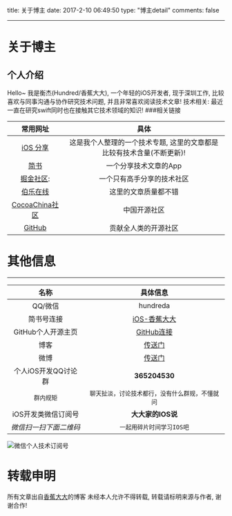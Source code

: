 title: 关于博主
date: 2017-2-10 06:49:50
type: "博主detail"
comments: false

---

# 关于博主

## 个人介绍

Hello~ 我是衡杰(Hundred/香蕉大大), 一个年轻的iOS开发者, 现于深圳工作, 比较喜欢与同事沟通与协作研究技术问题, 并且非常喜欢阅读技术文章!
技术相关: 最近一直在研究swift同时也在接触其它技术领域的知识!
###相关链接

|常用网址|具体|
|:-:|:-:|
|[iOS 分享](http://www.jianshu.com/c/db6a66f82a3f)| 这是我个人整理的一个技术专题, 这里的文章都是比较有技术含量(不断更新)!|
|[简书](http://www.jianshu.com/u/a3ae6d7c68b6)|一个分享技术文章的App|
|[掘金社区](https://gold.xitu.io/user/58300d04da2f600063f4a4f6):|一个只有高手分享的技术社区|
|[伯乐在线](http://ios.jobbole.com/)|这里的文章质量都不错|
|[CocoaChina社区](http://www.cocoachina.com/ios/list_69_1.html)|中国开源社区|
|[GitHub](https://github.com/OneHundredSir)|贡献全人类的开源社区|



# 其他信息
---

|名称|具体信息|
|:--:|:--:|
|QQ/微信|hundreda |
|简书号连接|[iOS-香蕉大大](http://www.jianshu.com/users/a3ae6d7c68b6/latest_articles)|
|GitHub个人开源主页|[GitHub连接](https://github.com/OneHundredSir)|
|博客|[传送门](www.hundredone.win)|
|微博|[传送门](http://weibo.com/hundredWin)|
|个人iOS开发QQ讨论群|**365204530**|
|`群内规矩`|`聊天扯淡，讨论技术都行，没有什么群规，不懂就问`|
|iOS开发类微信订阅号|**大大家的IOS说**|
|*微信扫一扫下面二维码* |`一起用碎片时间学习IOS吧`|
![微信个人技术订阅号](http://upload-images.jianshu.io/upload_images/1730495-755d908f00d77cf8.gif?imageMogr2/auto-orient/strip)

# 转载申明

所有文章出自[香蕉大大](hundredone.win)的博客
未经本人允许不得转载, 转载请标明来源与作者, 谢谢合作!



